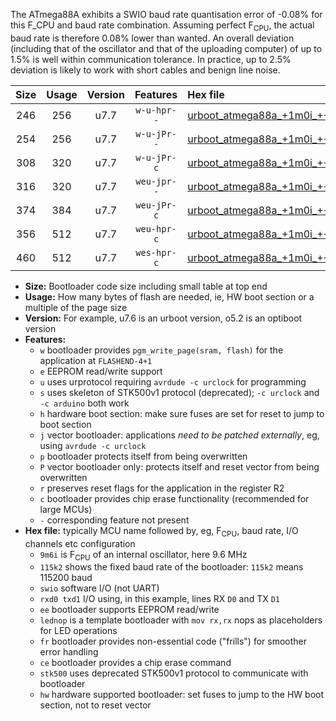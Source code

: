 The ATmega88A exhibits a SWIO baud rate quantisation error of -0.08% for this F_CPU and baud rate combination. Assuming perfect F<sub>CPU</sub>, the actual baud rate is therefore 0.08% lower than wanted. An overall deviation (including that of the oscillator and that of the uploading computer) of up to 1.5% is well within communication tolerance. In practice, up to 2.5% deviation is likely to work with short cables and benign line noise.

|Size|Usage|Version|Features|Hex file|
|:-:|:-:|:-:|:-:|:--|
|246|256|u7.7|`w-u-hpr--`|[urboot_atmega88a_+1m0i_+++7k2_swio_rxd0_txd1_lednop_hw.hex](https://raw.githubusercontent.com/stefanrueger/urboot.hex/main/mcus/atmega88a/internal_oscillator/fcpu_+1m0i/br_+++7k2/urboot_atmega88a_+1m0i_+++7k2_swio_rxd0_txd1_lednop_hw.hex)|
|254|256|u7.7|`w-u-jPr--`|[urboot_atmega88a_+1m0i_+++7k2_swio_rxd0_txd1.hex](https://raw.githubusercontent.com/stefanrueger/urboot.hex/main/mcus/atmega88a/internal_oscillator/fcpu_+1m0i/br_+++7k2/urboot_atmega88a_+1m0i_+++7k2_swio_rxd0_txd1.hex)|
|308|320|u7.7|`w-u-jPr-c`|[urboot_atmega88a_+1m0i_+++7k2_swio_rxd0_txd1_lednop_fr_ce.hex](https://raw.githubusercontent.com/stefanrueger/urboot.hex/main/mcus/atmega88a/internal_oscillator/fcpu_+1m0i/br_+++7k2/urboot_atmega88a_+1m0i_+++7k2_swio_rxd0_txd1_lednop_fr_ce.hex)|
|316|320|u7.7|`weu-jpr--`|[urboot_atmega88a_+1m0i_+++7k2_swio_rxd0_txd1_ee_lednop.hex](https://raw.githubusercontent.com/stefanrueger/urboot.hex/main/mcus/atmega88a/internal_oscillator/fcpu_+1m0i/br_+++7k2/urboot_atmega88a_+1m0i_+++7k2_swio_rxd0_txd1_ee_lednop.hex)|
|374|384|u7.7|`weu-jPr-c`|[urboot_atmega88a_+1m0i_+++7k2_swio_rxd0_txd1_ee_lednop_fr_ce.hex](https://raw.githubusercontent.com/stefanrueger/urboot.hex/main/mcus/atmega88a/internal_oscillator/fcpu_+1m0i/br_+++7k2/urboot_atmega88a_+1m0i_+++7k2_swio_rxd0_txd1_ee_lednop_fr_ce.hex)|
|356|512|u7.7|`weu-hpr-c`|[urboot_atmega88a_+1m0i_+++7k2_swio_rxd0_txd1_ee_lednop_fr_ce_hw.hex](https://raw.githubusercontent.com/stefanrueger/urboot.hex/main/mcus/atmega88a/internal_oscillator/fcpu_+1m0i/br_+++7k2/urboot_atmega88a_+1m0i_+++7k2_swio_rxd0_txd1_ee_lednop_fr_ce_hw.hex)|
|460|512|u7.7|`wes-hpr-c`|[urboot_atmega88a_+1m0i_+++7k2_swio_rxd0_txd1_ee_lednop_fr_ce_stk500_hw.hex](https://raw.githubusercontent.com/stefanrueger/urboot.hex/main/mcus/atmega88a/internal_oscillator/fcpu_+1m0i/br_+++7k2/urboot_atmega88a_+1m0i_+++7k2_swio_rxd0_txd1_ee_lednop_fr_ce_stk500_hw.hex)|

- **Size:** Bootloader code size including small table at top end
- **Usage:** How many bytes of flash are needed, ie, HW boot section or a multiple of the page size
- **Version:** For example, u7.6 is an urboot version, o5.2 is an optiboot version
- **Features:**
  + `w` bootloader provides `pgm_write_page(sram, flash)` for the application at `FLASHEND-4+1`
  + `e` EEPROM read/write support
  + `u` uses urprotocol requiring `avrdude -c urclock` for programming
  + `s` uses skeleton of STK500v1 protocol (deprecated); `-c urclock` and `-c arduino` both work
  + `h` hardware boot section: make sure fuses are set for reset to jump to boot section
  + `j` vector bootloader: applications *need to be patched externally*, eg, using `avrdude -c urclock`
  + `p` bootloader protects itself from being overwritten
  + `P` vector bootloader only: protects itself and reset vector from being overwritten
  + `r` preserves reset flags for the application in the register R2
  + `c` bootloader provides chip erase functionality (recommended for large MCUs)
  + `-` corresponding feature not present
- **Hex file:** typically MCU name followed by, eg, F<sub>CPU</sub>, baud rate, I/O channels etc configuration
  + `9m6i` is F<sub>CPU</sub> of an internal oscillator, here 9.6 MHz
  + `115k2` shows the fixed baud rate of the bootloader: `115k2` means 115200 baud
  + `swio` software I/O (not UART)
  + `rxd0 txd1` I/O using, in this example, lines RX `D0` and TX `D1`
  + `ee` bootloader supports EEPROM read/write
  + `lednop` is a template bootloader with `mov rx,rx` nops as placeholders for LED operations
  + `fr` bootloader provides non-essential code ("frills") for smoother error handling
  + `ce` bootloader provides a chip erase command
  + `stk500` uses deprecated STK500v1 protocol to communicate with bootloader
  + `hw` hardware supported bootloader: set fuses to jump to the HW boot section, not to reset vector
